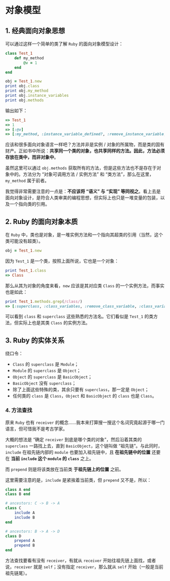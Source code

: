 # 对象模型

## 1. 经典面向对象思想

可以通过这样一个简单的类了解 `Ruby` 的面向对象模型设计：

```ruby
class Test_1
    def my_method
        @v = 1
    end
end

obj = Test_1.new
print obj.class
print obj.my_method
print obj.instance_variables
print obj.methods
```

输出如下：

```ruby
=> Test_1
=> 1
=> [:@v]
=> [:my_method, :instance_variable_defined?, :remove_instance_variable, :instance_of?, :kind_of?, :is_a?, :tap, :methods, :singleton_methods, :protected_methods, :instance_variables, :instance_variable_get, :instance_variable_set, :private_methods, :public_methods, :method, :singleton_method, :public_send, :public_method, :define_singleton_method, :extend, :to_enum, :enum_for, :<=>, :===, :=~, :!~, :eql?, :respond_to?, :freeze, :inspect, :object_id, :send, :to_s, :display, :nil?, :hash, :class, :singleton_class, :clone, :dup, :itself, :yield_self, :then, :taint, :tainted?, :untaint, :trust, :frozen?, :untrust, :untrusted?, :equal?, :!, :__id__, :==, :instance_exec, :!=, :instance_eval, :__send__]
```

应该和很多面向对象语言一样吧？方法并非是实例 / 对象的所属物，而是类的固有财产。正如书中所说：**共享同一个类的对象，也共享同样的方法。因此，方法必须存放在类中，而非对象中**。

虽然这里可以通过 `obj.methods` 获取所有的方法，但是这些方法也不是存在于对象中的。方法分为 “对象可调用方法 / 实例方法” 和 “类方法”，那么在这里，`my_method` 属于前者。

我觉得非常需要注意的一点是：**不应该将 “语义” 与 “实现” 等同视之**。看上去是面向对象设计，是符合人类审美的编程思想，但实际上也只是一堆变量的包装，以及一个指向类的引用。

## 2. Ruby 的面向对象本质

在 `Ruby` 中，类也是对象，是一堆实例方法和一个指向其超类的引用（当然，这个类可能没有超类）。

```ruby
obj = Test_1.new
```

因为 `Test_1` 是一个类，按照上面所说，它也是一个对象：

```ruby
print Test_1.class
=> Class
```

那么从其为对象的角度来看，`new` 应该是其对应类 `Class` 的一个实例方法，而事实也是如此：

```ruby
print Test_1.methods.grep(/class/)
=> [:superclass, :class_variables, :remove_class_variable, :class_variable_get, :class_variable_set, :class_variable_defined?, :singleton_class?, :class_eval, :class_exec, :private_class_method, :public_class_method, :class, :singleton_class]
```

可以看到 `class` 和 `superclass` 这些熟悉的方法名。它们看似是 `Test_1` 的类方法，但实际上也是其类 `Class` 的实例方法。

## 3. Ruby 的实体关系

绕口令：

* `Class` 的 `superclass` 是 `Module`；
* `Module` 的 `superclass` 是 `Object`；
* `Object` 的 `superclass` 是 `BasicObject`；
* `BasicObject` 没有 `superclass`；
* 除了上面这些特殊的类，其余只要有 `superclass`，那一定是 `Object`；
* 任何类的 `class` 是 `Class`，`Object` 和 `BasicObject` 的 `class` 也是 `Class`。

### 4. 方法查找

原来 `Ruby` 也有 `receiver` 的概念……我本来打算搜一搜这个名词究竟起源于哪一门语言，但可惜我不是考古学家。

大概的想法是 “确定 `receiver` 到底是哪个类的对象”，然后沿着其类的 `superclass` 一路找上去，直到 `BasicObject`，这个链叫做 “祖先链”。与此同时，`include` 在祖先链内部的 `module` 也要加入祖先链中，且 **在祖先链中的位置** 还要在 **当前 `include` 这个 `module` 的 `class`** 之上。

而 `prepend` 则是将该类放在当前类 **于祖先链上的位置** 之前。

这里需要注意的是，`include` 是紧挨着当前类，但 `prepend` 又不是，所以：

```ruby
class A end
class B end

# ancestors: C -> B -> A
class C
    include A
    include B
end

# ancestors: B -> A -> D
class D
    prepend A
    prepend B
end
```

方法查找要看有没有 `receiver`，有就从 `receiver` 开始往祖先链上面找，或者说，`receiver` 就是 `self`；没有指定 `receiver`，那么就从 `self` 开始（一般是当前祖先链尾）。
